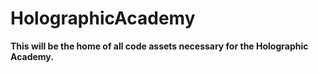# HolographicAcademy
<b>This will be the home of all code assets necessary for the Holographic Academy.</b>
